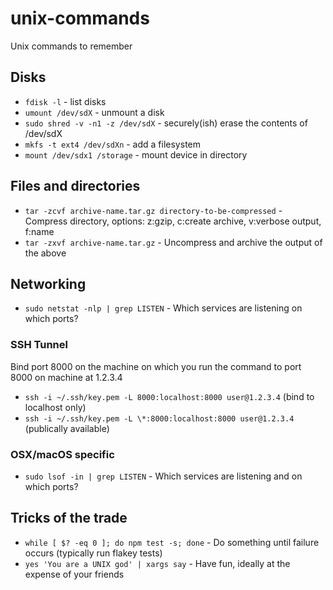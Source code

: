 # unix-commands
Unix commands to remember

## Disks
- `fdisk -l` - list disks
- `umount /dev/sdX` - unmount a disk
- `sudo shred -v -n1 -z /dev/sdX` - securely(ish) erase the contents of /dev/sdX 
- `mkfs -t ext4 /dev/sdXn` - add a filesystem
- `mount /dev/sdx1 /storage` - mount device in directory

## Files and directories
- `tar -zcvf archive-name.tar.gz directory-to-be-compressed` - Compress directory, options: z:gzip, c:create archive, v:verbose output, f:name
- `tar -zxvf archive-name.tar.gz` - Uncompress and archive the output of the above

## Networking
- `sudo netstat -nlp | grep LISTEN` - Which services are listening on which ports?

### SSH Tunnel
Bind port 8000 on the machine on which you run the command to port 8000 on machine at 1.2.3.4
- `ssh -i ~/.ssh/key.pem -L 8000:localhost:8000 user@1.2.3.4` (bind to localhost only)
- `ssh -i ~/.ssh/key.pem -L \*:8000:localhost:8000 user@1.2.3.4` (publically available)

### OSX/macOS specific
- `sudo lsof -in | grep LISTEN` - Which services are listening and on which ports?

## Tricks of the trade
- `while [ $? -eq 0 ]; do npm test -s; done` - Do something until failure occurs (typically run flakey tests)
- `yes 'You are a UNIX god' | xargs say` - Have fun, ideally at the expense of your friends
